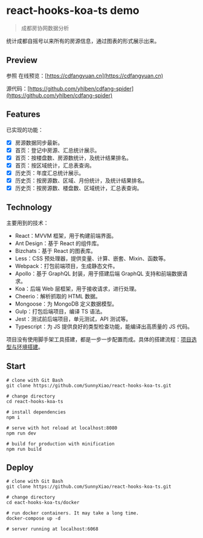 # react-hooks-koa-ts demo

> 成都房协网数据分析

统计成都自摇号以来所有的房源信息，通过图表的形式展示出来。

## Preview

参照
在线预览：[https://cdfangyuan.cn](https://cdfangyuan.cn)

源代码：[https://github.com/yhlben/cdfang-spider](https://github.com/yhlben/cdfang-spider)

## Features

已实现的功能：

- [x] 房源数据同步最新。
- [x] 首页：登记中房源、汇总统计展示。
- [x] 首页：按楼盘数、房源数统计，及统计结果排名。
- [x] 首页：按区域统计，汇总表查询。
- [x] 历史页：年度汇总统计展示。
- [x] 历史页：按房源数、区域、月份统计，及统计结果排名。
- [x] 历史页：按房源数、楼盘数、区域统计，汇总表查询。

## Technology

主要用到的技术：

- React：MVVM 框架，用于构建前端界面。
- Ant Design：基于 React 的组件库。
- Bizchats：基于 React 的图表库。
- Less：CSS 预处理器，提供变量、计算、嵌套、Mixin、函数等。
- Webpack：打包前端项目，生成静态文件。
- Apollo：基于 GraphQL 封装，用于搭建后端 GraphQL 支持和前端数据请求。
- Koa：后端 Web 层框架，用于接收请求，进行处理。
- Cheerio：解析抓取的 HTML 数据。
- Mongoose：为 MongoDB 定义数据模型。
- Gulp：打包后端项目，编译 TS 语法。
- Jest：测试前后端项目，单元测试，API 测试等。
- Typescript：为 JS 提供良好的类型检查功能，能编译出高质量的 JS 代码。

项目没有使用脚手架工具搭建，都是一步一步配置而成。具体的搭建流程：[项目选型与环境搭建](https://github.com/SunnyXiao/react-hooks-koa-ts/blob/master/Introduction.md)。

## Start

```shell
# clone with Git Bash
git clone https://github.com/SunnyXiao/react-hooks-koa-ts.git

# change directory
cd react-hooks-koa-ts

# install dependencies
npm i

# serve with hot reload at localhost:8080
npm run dev

# build for production with minification
npm run build
```

## Deploy

```shell
# clone with Git Bash
git clone https://github.com/SunnyXiao/react-hooks-koa-ts.git

# change directory
cd eact-hooks-koa-ts/docker

# run docker containers. It may take a long time.
docker-compose up -d

# server running at localhost:6068
```
